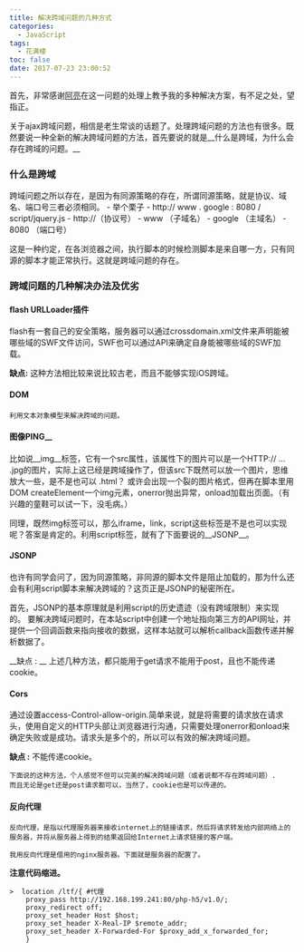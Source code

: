 ```yaml
---
title: 解决跨域问题的几种方式
categories:
  - JavaScript
tags:
  - 花满楼
toc: false
date: 2017-07-23 23:00:52
---
```


首先，非常感谢[阿亮](http://blog.zhanghuiliang.cn)在这一问题的处理上教予我的多种解决方案，有不足之处，望指正。

关于ajax跨域问题，相信是老生常谈的话题了。处理跨域问题的方法也有很多。既然要说一种全新的解决跨域问题的方法，首先要说的就是__什么是跨域，为什么会存在跨域的问题。__

<!-- more -->

### 什么是跨域


跨域问题之所以存在，是因为有同源策略的存在，所谓同源策略，就是协议、域名、端口号三者必须相同。
	- 举个栗子
	- http:// www . google : 8080 / script/jquery.js
	- http://（协议号）
	- www    （子域名）
	- google （主域名）
	- 8080   （端口号）

					
这是一种约定，在各浏览器之间，执行脚本的时候检测脚本是来自哪一方，只有同源的脚本才能正常执行。这就是跨域问题的存在。

### 跨域问题的几种解决办法及优劣

#### flash URLLoader插件
	 
flash有一套自己的安全策略，服务器可以通过crossdomain.xml文件来声明能被哪些域的SWF文件访问，SWF也可以通过API来确定自身能被哪些域的SWF加载。

__缺点:__ 这种方法相比较来说比较古老，而且不能够实现iOS跨域。

#### DOM

	利用文本对象模型来解决跨域的问题。

#### 图像PING__

比如说__img__标签，它有一个src属性，该属性下的图片可以是一个HTTP:// ... .jpg的图片，实际上这已经是跨域操作了，但该src下既然可以放一个图片，思维放大一些，是不是也可以 .html？ 或许会出现一个裂的图片格式，但再在脚本里用DOM createElement一个img元素，onerror抛出异常，onload加载出页面。（有兴趣的童鞋可以试一下，没毛病。）

同理，既然img标签可以，那么iframe，link，script这些标签是不是也可以实现呢？答案是肯定的。利用script标签，就有了下面要说的__JSONP__。


#### JSONP

也许有同学会问了，因为同源策略，非同源的脚本文件是阻止加载的，那为什么还会有利用script脚本来解决跨域的？这页正是JSONP的秘密所在。

首先，JSONP的基本原理就是利用script的历史遗迹（没有跨域限制）来实现的。
要解决跨域问题时，在本站script中创建一个地址指向第三方的API网址，并提供一个回调函数来指向接收的数据，这样本站就可以解析callback函数传递并解析数据了。

__缺点 : __ 上述几种方法，都只能用于get请求不能用于post，且也不能传递cookie。

#### Cors

通过设置access-Control-allow-origin.简单来说，就是将需要的请求放在请求头，使用自定义的HTTP头部让浏览器进行沟通，只需要处理onerror和onload来确定失败或是成功。请求头是多个的，所以可以有效的解决跨域问题。

__缺点 :__  不能传递cookie。

	下面说的这种方法，个人感觉不但可以完美的解决跨域问题（或者说都不存在跨域问题）.
	而且无论是get还是post请求都可以，当然了，cookie也是可以传递的。

#### 反向代理

	反向代理，是指以代理服务器来接收internet上的链接请求，然后将请求转发给内部网络上的服务器，并将从服务器上得到的结果返回给Internet上请求链接的客户端。

	我用反向代理是借用的nginx服务器。下面就是服务器的配置了。

__注意代码缩进。__

	>  location /ltf/{ #代理
		proxy_pass http://192.168.199.241:80/php-h5/v1.0/;
		proxy_redirect off;
		proxy_set_header Host $host;
		proxy_set_header X-Real-IP $remote_addr;
		proxy_set_header X-Forwarded-For $proxy_add_x_forwarded_for;
		}